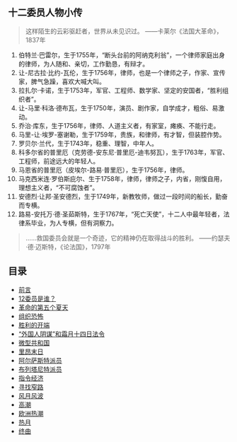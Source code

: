 ## 十二委员人物小传

> 这样陌生的云彩驱赶者，世界从未见识过。
——卡莱尔《法国大革命》，1837年

1. 伯特兰·巴雷尔，生于1755年，“断头台前的阿纳克利翁”，一个律师家庭出身的律师，为人随和、亲切，工作勤恳，有辩才。
1. 让-尼古拉·比约-瓦伦，生于1756年，律师，也是一个律师之子，作家、宣传家，脾气急躁，喜欢大喊大叫。
1. 拉扎尔·卡诺，生于1753年，军官、工程师、数学家、坚定的安国者，“胜利组织者”。
1. 让-马里·科洛·德布瓦，生于1750年，演员、剧作家，自学成才，粗俗、易激动。
1. 乔治·库东，生于1756年，律师、人道主义者，有家室，瘫痪、不能行走。
1. 马里-让·埃罗-塞谢勒，生于1759年，贵族，和律师，有才智，但装腔作势。
1. 罗贝尔·兰代，生于1743年，稳重、理智，中年人。
1. 科多尔省的普里厄（克劳德-安东尼·普里厄-迪韦努瓦），生于1763年，军官、工程师，前途远大的年轻人。
1. 马恩省的普里厄（皮埃尔-路易·普里厄），生于1756年，律师。
1. 马克西米连·罗伯斯庇尔、生于1758年，律师，律师之子，内省，刚愎自用，理想主义者，“不可腐蚀者”。
1. 安德烈·让邦·圣安德烈，生于1749年，新教牧师，做过一段时间的船长，勤奋而专横。
1. 路易-安托万·德·圣茹斯特，生于1767年，“死亡天使”，十二人中最年轻者，法律系毕业，为人专横，但有洞察力。

> ……救国委员会就是一个奇迹，它的精神仍在取得战斗的胜利。
——约瑟夫·德·迈斯特，《论法国》，1797年

## 目录

- [前言](./12_who_ruled_preface.md)
- [12委员是谁？](./12_who_ruled_chapter1.md)
- [革命的第五个夏天](./12_who_ruled_chapter2.md)
- [组织恐怖](./12_who_ruled_chapter3.md)
- [胜利的开端](./12_who_ruled_chapter4.md)
- [“外国人阴谋”和霜月十四日法令](./12_who_ruled_chapter5.md)
- [微型共和国](./12_who_ruled_chapter6.md)
- [里昂末日](./12_who_ruled_chapter7.md)
- [阿尔萨斯特派员](./12_who_ruled_chapter8.md)
- [布列塔尼特派员](./12_who_ruled_chapter9.md)
- [指令经济](./12_who_ruled_chapter10.md)
- [寻找窄路](./12_who_ruled_chapter11.md)
- [风月风波](./12_who_ruled_chapter12.md)
- [高潮](./12_who_ruled_chapter13.md)
- [欧洲热潮](./12_who_ruled_chapter14.md)
- [热月](./12_who_ruled_chapter15.md)
- [终曲](./12_who_ruled_coda.md)
